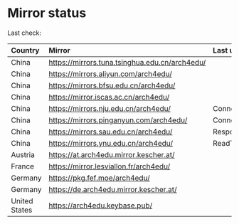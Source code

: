 <script src="./time.js"></script>
# Mirror status
Last check: <script type="text/javascript">localize(1669645176.499308);</script>

|Country|Mirror|Last update|
|:------|:-----|:----------|
|China|https://mirrors.tuna.tsinghua.edu.cn/arch4edu/|<script type="text/javascript">localize(1669618680);</script>|
|China|https://mirrors.aliyun.com/arch4edu/|<script type="text/javascript">localize(1669531458);</script>|
|China|https://mirrors.bfsu.edu.cn/arch4edu/|<script type="text/javascript">localize(1669618680);</script>|
|China|https://mirror.iscas.ac.cn/arch4edu/|<script type="text/javascript">localize(1669618680);</script>|
|China|https://mirrors.nju.edu.cn/arch4edu/|ConnectTimeout|
|China|https://mirrors.pinganyun.com/arch4edu/|ConnectTimeout|
|China|https://mirrors.sau.edu.cn/arch4edu/|Response 500|
|China|https://mirrors.ynu.edu.cn/arch4edu/|ReadTimeout|
|Austria|https://at.arch4edu.mirror.kescher.at/|<script type="text/javascript">localize(1669618680);</script>|
|France|https://mirror.lesviallon.fr/arch4edu/|<script type="text/javascript">localize(1669618680);</script>|
|Germany|https://pkg.fef.moe/arch4edu/|<script type="text/javascript">localize(1669618680);</script>|
|Germany|https://de.arch4edu.mirror.kescher.at/|<script type="text/javascript">localize(1669618680);</script>|
|United States|https://arch4edu.keybase.pub/|<script type="text/javascript">localize(1669574347);</script>|

<script src="./tablefilter/tablefilter.js"></script>
<script src="./table.js"></script>